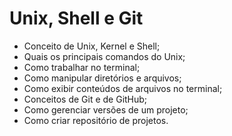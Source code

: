 # Unix, Shell e Git

- Conceito de Unix, Kernel e Shell;
- Quais os principais comandos do Unix;
- Como trabalhar no terminal;
- Como manipular diretórios e arquivos;
- Como exibir conteúdos de arquivos no terminal;
- Conceitos de Git e de GitHub;
- Como gerenciar versões de um projeto;
- Como criar repositório de projetos.
